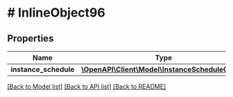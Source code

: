 # # InlineObject96

## Properties

Name | Type | Description | Notes
------------ | ------------- | ------------- | -------------
**instance_schedule** | [**\OpenAPI\Client\Model\InstanceScheduleCreate**](InstanceScheduleCreate.md) |  | [optional]

[[Back to Model list]](../../README.md#models) [[Back to API list]](../../README.md#endpoints) [[Back to README]](../../README.md)
